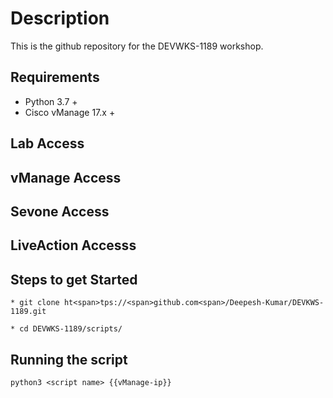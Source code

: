 # Description

This is the github repository for the DEVWKS-1189 workshop.

## Requirements

* Python 3.7 +
* Cisco vManage 17.x +

## Lab Access

## vManage Access

## Sevone Access

## LiveAction Accesss

## Steps to get Started 

```
* git clone ht<span>tps://<span>github.com<span>/Deepesh-Kumar/DEVKWS-1189.git

* cd DEVWKS-1189/scripts/

```
## Running the script

```
python3 <script name> {{vManage-ip}}

